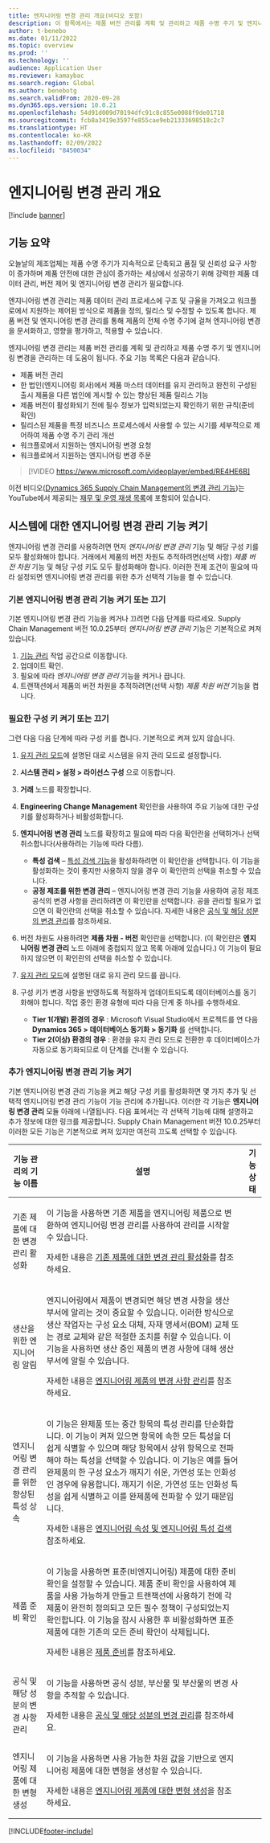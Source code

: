 ```yaml
---
title: 엔지니어링 변경 관리 개요(비디오 포함)
description: 이 항목에서는 제품 버전 관리를 계획 및 관리하고 제품 수명 주기 및 엔지니어링 변경을 관리하는 데 도움이 되는 엔지니어링 변경 관리에 대한 개요를 제공합니다.
author: t-benebo
ms.date: 01/11/2022
ms.topic: overview
ms.prod: ''
ms.technology: ''
audience: Application User
ms.reviewer: kamaybac
ms.search.region: Global
ms.author: benebotg
ms.search.validFrom: 2020-09-28
ms.dyn365.ops.version: 10.0.21
ms.openlocfilehash: 54d91d009d70194dfc91c8c855e0088f9de01718
ms.sourcegitcommit: fcb8a3419e3597fe855cae9eb21333698518c2c7
ms.translationtype: HT
ms.contentlocale: ko-KR
ms.lasthandoff: 02/09/2022
ms.locfileid: "8450034"
---
```

# <a name="engineering-change-management-overview"></a>엔지니어링 변경 관리 개요

[!include [banner](../includes/banner.md)]

## <a name="feature-summary"></a>기능 요약

오늘날의 제조업체는 제품 수명 주기가 지속적으로 단축되고 품질 및 신뢰성 요구 사항이 증가하며 제품 안전에 대한 관심이 증가하는 세상에서 성공하기 위해 강력한 제품 데이터 관리, 버전 제어 및 엔지니어링 변경 관리가 필요합니다.

엔지니어링 변경 관리는 제품 데이터 관리 프로세스에 구조 및 규율을 가져오고 워크플로에서 지원하는 제어된 방식으로 제품을 정의, 릴리스 및 수정할 수 있도록 합니다. 제품 버전 및 엔지니어링 변경 관리를 통해 제품의 전체 수명 주기에 걸쳐 엔지니어링 변경을 문서화하고, 영향을 평가하고, 적용할 수 있습니다.

엔지니어링 변경 관리는 제품 버전 관리를 계획 및 관리하고 제품 수명 주기 및 엔지니어링 변경을 관리하는 데 도움이 됩니다. 주요 기능 목록은 다음과 같습니다.

- 제품 버전 관리
- 한 법인(엔지니어링 회사)에서 제품 마스터 데이터를 유지 관리하고 완전히 구성된 출시 제품을 다른 법인에 게시할 수 있는 향상된 제품 릴리스 기능
- 제품 버전이 활성화되기 전에 필수 정보가 입력되었는지 확인하기 위한 규칙(준비 확인)
- 릴리스된 제품을 특정 비즈니스 프로세스에서 사용할 수 있는 시기를 세부적으로 제어하여 제품 수명 주기 관리 개선
- 워크플로에서 지원하는 엔지니어링 변경 요청
- 워크플로에서 지원하는 엔지니어링 변경 주문

> [!VIDEO https://www.microsoft.com/videoplayer/embed/RE4HE6B]

이전 비디오([Dynamics 365 Supply Chain Management의 변경 관리 기능](https://youtu.be/N313FqvRuBc))는 YouTube에서 제공되는 [재무 및 운영 재생 목록](https://www.youtube.com/playlist?list=PLcakwueIHoT_SYfIaPGoOhloFoCXiUSyW)에 포함되어 있습니다.

## <a name="turn-on-the-engineering-change-management-features-for-your-system"></a>시스템에 대한 엔지니어링 변경 관리 기능 켜기

엔지니어링 변경 관리를 사용하려면 먼저 *엔지니어링 변경 관리* 기능 및 해당 구성 키를 모두 활성화해야 합니다. 거래에서 제품의 버전 차원도 추적하려면(선택 사항) *제품 버전 차원* 기능 및 해당 구성 키도 모두 활성화해야 합니다. 이러한 전제 조건이 필요에 따라 설정되면 엔지니어링 변경 관리를 위한 추가 선택적 기능을 켤 수 있습니다.

### <a name="turn-the-basic-engineering-change-management-features-on-or-off"></a>기본 엔지니어링 변경 관리 기능 켜기 또는 끄기

기본 엔지니어링 변경 관리 기능을 켜거나 끄려면 다음 단계를 따르세요. Supply Chain Management 버전 10.0.25부터 *엔지니어링 변경 관리* 기능은 기본적으로 켜져 있습니다.

1. [기능 관리](../../fin-ops-core/fin-ops/get-started/feature-management/feature-management-overview.md) 작업 공간으로 이동합니다.
1. 업데이트 확인.
1. 필요에 따라 *엔지니어링 변경 관리* 기능을 켜거나 끕니다.
1. 트랜잭션에서 제품의 버전 차원을 추적하려면(선택 사항) *제품 차원 버전* 기능을 켭니다.

### <a name="turn-the-required-configuration-keys-on-or-off"></a>필요한 구성 키 켜기 또는 끄기

그런 다음 다음 단계에 따라 구성 키를 켭니다. 기본적으로 켜져 있지 않습니다.

1. [유지 관리 모드](../../fin-ops-core/dev-itpro/sysadmin/maintenance-mode.md)에 설명된 대로 시스템을 유지 관리 모드로 설정합니다.
1. **시스템 관리 \> 설정 \> 라이선스 구성** 으로 이동합니다.
1. **거래** 노드를 확장합니다.
1. **Engineering Change Management** 확인란을 사용하여 주요 기능에 대한 구성 키를 활성화하거나 비활성화합니다.
1. **엔지니어링 변경 관리** 노드를 확장하고 필요에 따라 다음 확인란을 선택하거나 선택 취소합니다(사용하려는 기능에 따라 다름).

    - **특성 검색** – [특성 검색 기능](engineering-attributes-and-search.md)을 활성화하려면 이 확인란을 선택합니다. 이 기능을 활성화하는 것이 좋지만 사용하지 않을 경우 이 확인란의 선택을 취소할 수 있습니다.
    - **공정 제조를 위한 변경 관리** – 엔지니어링 변경 관리 기능을 사용하여 공정 제조 공식의 변경 사항을 관리하려면 이 확인란을 선택합니다. 공을 관리할 필요가 없으면 이 확인란의 선택을 취소할 수 있습니다. 자세한 내용은 [공식 및 해당 성분의 변경 관리](manage-formula-changes.md)를 참조하세요.

1. 버전 차원도 사용하려면 **제품 차원 - 버전** 확인란을 선택합니다. (이 확인란은 **엔지니어링 변경 관리** 노드 아래에 중첩되지 않고 목록 아래에 있습니다.) 이 기능이 필요하지 않으면 이 확인란의 선택을 취소할 수 있습니다.
1. [유지 관리 모드](../../fin-ops-core/dev-itpro/sysadmin/maintenance-mode.md)에 설명된 대로 유지 관리 모드를 끕니다.
1. 구성 키가 변경 사항을 반영하도록 적절하게 업데이트되도록 데이터베이스를 동기화해야 합니다. 작업 중인 환경 유형에 따라 다음 단계 중 하나를 수행하세요.
    - **Tier 1(개발) 환경의 경우** : Microsoft Visual Studio에서 프로젝트를 연 다음 **Dynamics 365 \> 데이터베이스 동기화 \> 동기화** 를 선택합니다.
    - **Tier 2(이상) 환경의 경우** : 환경을 유지 관리 모드로 전환한 후 데이터베이스가 자동으로 동기화되므로 이 단계를 건너뛸 수 있습니다.

### <a name="turn-on-additional-engineering-change-management-features"></a>추가 엔지니어링 변경 관리 기능 켜기

기본 엔지니어링 변경 관리 기능을 켜고 해당 구성 키를 활성화하면 몇 가지 추가 및 선택적 엔지니어링 변경 관리 기능이 기능 관리에 추가됩니다. 이러한 각 기능은 **엔지니어링 변경 관리** 모듈 아래에 나열됩니다. 다음 표에서는 각 선택적 기능에 대해 설명하고 추가 정보에 대한 링크를 제공합니다. Supply Chain Management 버전 10.0.25부터 이러한 모든 기능은 기본적으로 켜져 있지만 여전히 끄도록 선택할 수 있습니다.

| 기능 관리의 기능 이름 | 설명 | 기능 상태 |
|---|---|---|
| 기존 제품에 대한 변경 관리 활성화 | <p>이 기능을 사용하면 기존 제품을 엔지니어링 제품으로 변환하여 엔지니어링 변경 관리를 사용하여 관리를 시작할 수 있습니다.</p><p>자세한 내용은 [기존 제품에 대한 변경 관리 활성화](change-management-existing-products.md)를 참조하세요.</p> |
| 생산을 위한 엔지니어링 알림 | <p>엔지니어링에서 제품이 변경되면 해당 변경 사항을 생산 부서에 알리는 것이 중요할 수 있습니다. 이러한 방식으로 생산 작업자는 구성 요소 대체, 자재 명세서(BOM) 교체 또는 경로 교체와 같은 적절한 조치를 취할 수 있습니다. 이 기능을 사용하면 생산 중인 제품의 변경 사항에 대해 생산 부서에 알릴 수 있습니다.</p><p>자세한 내용은 [엔지니어링 제품의 변경 사항 관리](engineering-change-management.md)를 참조하세요.</p> |
| 엔지니어링 변경 관리를 위한 향상된 특성 상속 | <p>이 기능은 완제품 또는 중간 항목의 특성 관리를 단순화합니다. 이 기능이 켜져 있으면 항목에 속한 모든 특성을 더 쉽게 식별할 수 있으며 해당 항목에서 상위 항목으로 전파해야 하는 특성을 선택할 수 있습니다. 이 기능은 예를 들어 완제품의 한 구성 요소가 깨지기 쉬운, 가연성 또는 인화성인 경우에 유용합니다. 깨지기 쉬운, 가연성 또는 인화성 특성을 쉽게 식별하고 이를 완제품에 전파할 수 있기 때문입니다.</p><p>자세한 내용은 [엔지니어링 속성 및 엔지니어링 특성 검색](engineering-attributes-and-search.md) 참조하세요.</p> |
| 제품 준비 확인 | <p>이 기능을 사용하면 표준(비엔지니어링) 제품에 대한 준비 확인을 설정할 수 있습니다. 제품 준비 확인을 사용하여 제품을 사용 가능하게 만들고 트랜잭션에 사용하기 전에 각 제품이 완전히 정의되고 모든 필수 정책이 구성되었는지 확인합니다. 이 기능을 잠시 사용한 후 비활성화하면 표준 제품에 대한 기존의 모든 준비 확인이 삭제됩니다.</p><p>자세한 내용은 [제품 준비](product-readiness.md)를 참조하세요.</p> |
| 공식 및 해당 성분의 변경 사항 관리 | <p>이 기능을 사용하면 공식 성분, 부산물 및 부산물의 변경 사항을 추적할 수 있습니다.</p><p>자세한 내용은 [공식 및 해당 성분의 변경 관리](manage-formula-changes.md)를 참조하세요.</p> |
| 엔지니어링 제품에 대한 변형 생성 | <p>이 기능을 사용하면 사용 가능한 차원 값을 기반으로 엔지니어링 제품에 대한 변형을 생성할 수 있습니다.</p><p>자세한 내용은 [엔지니어링 제품에 대한 변형 생성](engineering-variants.md)을 참조하세요.</p> |

[!INCLUDE[footer-include](../../includes/footer-banner.md)]
